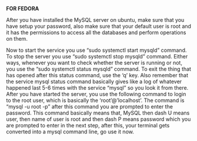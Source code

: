 **FOR FEDORA**

After you have installed the MySQL server on ubuntu, make sure that you have setup your password, also make sure that your default user is root and it has the permissions to access all the databases and perform operations on them.

Now to start the service you use “sudo systemctl start mysqld” command. To stop the server you use “sudo systemctl stop mysqld” command. Either ways, whenever you want to check whether the server is running or not, you use the “sudo systemctl status mysqld” command. To exit the thing that has opened after this status command, use the ‘q’ key. Also remember that the service mysql status command basically gives like a log of whatever happened last 5-6 times with the service “mysql” so you look it from there. After you have started the server, you use the following command to login to the root user, which is basically the ‘root’@’localhost’. The command is “mysql -u root -p” after this command you are prompted to enter the password. This command basically means that, MySQL then dash U means user, then name of user is root and then dash P means password which you are prompted to enter in the next step, after this, your terminal gets converted into a mysql command line, go use it now.
